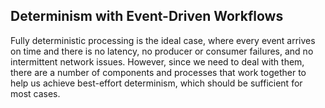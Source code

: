 ## Determinism with Event-Driven Workflows

Fully deterministic processing is the ideal case, where every event arrives on time and there is no latency, no producer or consumer failures, and no intermittent network issues. However, since we need to deal with them, there are a number of components and processes that work together to help us achieve best-effort determinism, which should be sufficient for most cases.

